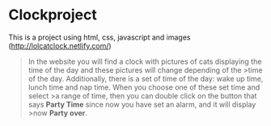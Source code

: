 # Clockproject

This is a project using html, css, javascript and images
(http://lolcatclock.netlify.com/)

>In the website you will find a clock with pictures of cats displaying the time of the day and these pictures will change depending of the >time of the day. 
>Additionally, there is a set of time of the day: wake up time, lunch time and nap time. When you choose one of these set time and select >a range of time, then you can double click on the button that says **Party Time** since now you have set an alarm, and it will display >now **Party over**.
